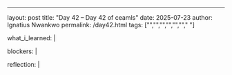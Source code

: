 ---
layout: post
title: "Day 42 – Day 42 of ceamls"
date: 2025-07-23
author: Ignatius Nwankwo
permalink: /day42.html
tags: ["","","","","",""," "]

what_i_learned: |  
  

blockers: |
  
  
reflection: |
  
  
